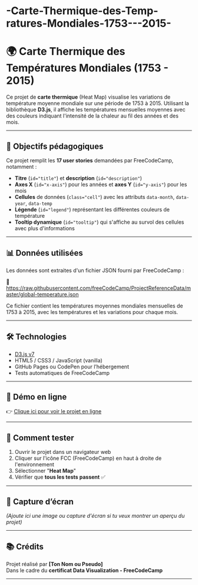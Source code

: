 # -Carte-Thermique-des-Temp-ratures-Mondiales-1753---2015-
# 🌍 Carte Thermique des Températures Mondiales (1753 - 2015)

Ce projet de **carte thermique** (Heat Map) visualise les variations de température moyenne mondiale sur une période de 1753 à 2015. Utilisant la bibliothèque **D3.js**, il affiche les températures mensuelles moyennes avec des couleurs indiquant l'intensité de la chaleur au fil des années et des mois.

---

## 🎯 Objectifs pédagogiques

Ce projet remplit les **17 user stories** demandées par FreeCodeCamp, notamment :

- **Titre** (`id="title"`) et **description** (`id="description"`)
- **Axes X** (`id="x-axis"`) pour les années et **axes Y** (`id="y-axis"`) pour les mois
- **Cellules** de données (`class="cell"`) avec les attributs `data-month`, `data-year`, `data-temp`
- **Légende** (`id="legend"`) représentant les différentes couleurs de température
- **Tooltip dynamique** (`id="tooltip"`) qui s'affiche au survol des cellules avec plus d'informations

---

## 📊 Données utilisées

Les données sont extraites d'un fichier JSON fourni par FreeCodeCamp :

🔗 https://raw.githubusercontent.com/freeCodeCamp/ProjectReferenceData/master/global-temperature.json

Ce fichier contient les températures moyennes mondiales mensuelles de 1753 à 2015, avec les températures et les variations pour chaque mois.

---

## 🛠️ Technologies

- [D3.js v7](https://d3js.org/)
- HTML5 / CSS3 / JavaScript (vanilla)
- GitHub Pages ou CodePen pour l’hébergement
- Tests automatiques de FreeCodeCamp

---

## 🚀 Démo en ligne

👉 [Clique ici pour voir le projet en ligne](https://ton-lien-codepen-ou-github-pages.com)

---

## 🧪 Comment tester

1. Ouvrir le projet dans un navigateur web
2. Cliquer sur l'icône FCC (FreeCodeCamp) en haut à droite de l'environnement
3. Sélectionner "**Heat Map**"
4. Vérifier que **tous les tests passent** ✅

---

## 📸 Capture d’écran

*(Ajoute ici une image ou capture d'écran si tu veux montrer un aperçu du projet)*

---

## 📚 Crédits

Projet réalisé par **[Ton Nom ou Pseudo]**  
Dans le cadre du **certificat Data Visualization - FreeCodeCamp**

---

